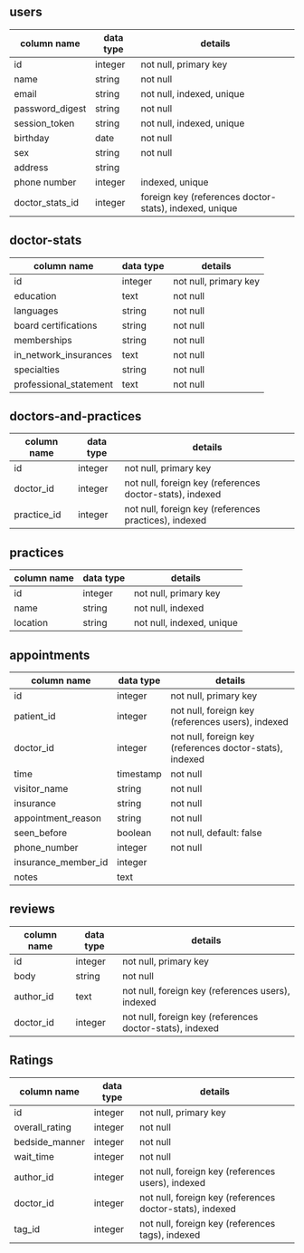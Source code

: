 ## users
column name     | data type | details
----------------|-----------|-----------------------
id              | integer   | not null, primary key
name            | string    | not null
email           | string    | not null, indexed, unique
password_digest | string    | not null
session_token   | string    | not null, indexed, unique
birthday        | date      | not null
sex             | string    | not null
address         | string    |
phone number    | integer   | indexed, unique
doctor_stats_id | integer   | foreign key (references doctor-stats), indexed, unique

## doctor-stats
column name            | data type | details
-----------------------|-----------|-----------------
id                     | integer   | not null, primary key
education              | text      | not null
languages              | string    | not null
board certifications   | string    | not null
memberships            | string    | not null
in_network_insurances  | text      | not null
specialties            | string    | not null
professional_statement | text      | not null

## doctors-and-practices
column name  | data type | details
-------------|-----------|-----------------
id           | integer   | not null, primary key
doctor_id    | integer   | not null, foreign key (references doctor-stats), indexed
practice_id  | integer   | not null, foreign key (references practices), indexed

## practices
column name  | data type | details
-------------|-----------|-----------------------
id           | integer   | not null, primary key
name         | string    | not null, indexed
location     | string    | not null, indexed, unique

## appointments
column name         | data type | details
--------------------|-----------|-----------------------
id                  | integer   | not null, primary key
patient_id          | integer   | not null, foreign key (references users), indexed
doctor_id           | integer   | not null, foreign key (references doctor-stats), indexed
time                | timestamp | not null
visitor_name        | string    | not null
insurance           | string    | not null
appointment_reason  | string    | not null
seen_before         | boolean   | not null, default: false
phone_number        | integer   | not null
insurance_member_id | integer   |
notes               | text      |

## reviews
column name | data type | details
------------|-----------|-----------------------
id          | integer   | not null, primary key
body        | string    | not null
author_id   | text      | not null, foreign key (references users), indexed
doctor_id   | integer   | not null, foreign key (references doctor-stats), indexed

## Ratings
column name    | data type | details
---------------|-----------|-----------------------
id             | integer   | not null, primary key
overall_rating | integer   | not null
bedside_manner | integer   | not null
wait_time      | integer   | not null
author_id      | integer   | not null, foreign key (references users), indexed
doctor_id      | integer   | not null, foreign key (references doctor-stats), indexed
tag_id         | integer   | not null, foreign key (references tags), indexed
